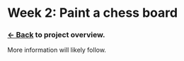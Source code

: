 # Week 2: Paint a chess board

### [<- Back](/index.md) to project overview.

More information will likely follow.
